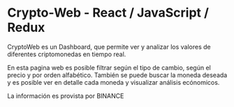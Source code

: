 # Crypto-Web - React / JavaScript / Redux
CryptoWeb es un Dashboard, que permite ver y analizar los valores de diferentes criptomonedas en tiempo real.

En esta pagina web es posible filtrar según el tipo de cambio, según el precio y por orden alfabético.
También se puede buscar la moneda deseada y es posible ver en detalle cada moneda y visualizar análisis ecónomicos.

La información es provista por BINANCE
